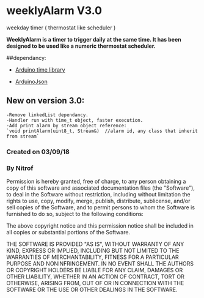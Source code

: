 # weeklyAlarm V3.0
weekday timer ( thermostat like scheduler )


**WeeklyAlarm is a timer to trigger daily at the same time. It has been designed to be used like a numeric thermostat scheduler.**

##dependancy:

  - [Arduino time library](https://github.com/PaulStoffregen/Time)

  - [ArduinoJson](https://github.com/bblanchon/ArduinoJson)

##  New on version 3.0:
    -Remove linkedList dependancy.
    -Handler run with time_t object, faster execution.
    -Add print alarm by stream object reference:
    `void printAlarm(uint8_t, Stream&)  //alarm id, any class that inherit from stream`

  ### **Created on 03/09/18**
  ### **By Nitrof**

Permission is hereby granted, free of charge, to any person obtaining a copy of
  this software and associated documentation files (the "Software"), to deal in
  the Software without restriction, including without limitation the rights to
  use, copy, modify, merge, publish, distribute, sublicense, and/or sell copies of
  the Software, and to permit persons to whom the Software is furnished to do so,
  subject to the following conditions:

  The above copyright notice and this permission notice shall be included in all
  copies or substantial portions of the Software.

  THE SOFTWARE IS PROVIDED "AS IS", WITHOUT WARRANTY OF ANY KIND, EXPRESS OR
  IMPLIED, INCLUDING BUT NOT LIMITED TO THE WARRANTIES OF MERCHANTABILITY, FITNESS
  FOR A PARTICULAR PURPOSE AND NONINFRINGEMENT. IN NO EVENT SHALL THE AUTHORS OR
  COPYRIGHT HOLDERS BE LIABLE FOR ANY CLAIM, DAMAGES OR OTHER LIABILITY, WHETHER
  IN AN ACTION OF CONTRACT, TORT OR OTHERWISE, ARISING FROM, OUT OF OR IN
  CONNECTION WITH THE SOFTWARE OR THE USE OR OTHER DEALINGS IN THE SOFTWARE.
